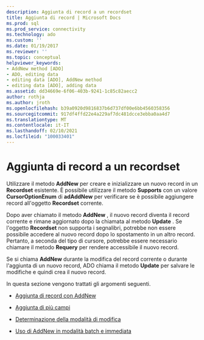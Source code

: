 ```yaml
---
description: Aggiunta di record a un recordset
title: Aggiunta di record | Microsoft Docs
ms.prod: sql
ms.prod_service: connectivity
ms.technology: ado
ms.custom: ''
ms.date: 01/19/2017
ms.reviewer: ''
ms.topic: conceptual
helpviewer_keywords:
- AddNew method [ADO]
- ADO, editing data
- editing data [ADO], AddNew method
- editing data [ADO], adding data
ms.assetid: dd34669e-6f06-403b-9241-1c85c82aecc2
author: rothja
ms.author: jroth
ms.openlocfilehash: b39a0920d9816837b6d737df00e6bb4560358356
ms.sourcegitcommit: 917df4ffd22e4a229af7dc481dcce3ebba0aa4d7
ms.translationtype: MT
ms.contentlocale: it-IT
ms.lasthandoff: 02/10/2021
ms.locfileid: "100033401"
---
```

# <a name="adding-records-to-a-recordset"></a>Aggiunta di record a un recordset
Utilizzare il metodo **AddNew** per creare e inizializzare un nuovo record in un **Recordset** esistente. È possibile utilizzare il metodo **Supports** con un valore **CursorOptionEnum** di **adAddNew** per verificare se è possibile aggiungere record all'oggetto **Recordset** corrente.

 Dopo aver chiamato il metodo **AddNew** , il nuovo record diventa il record corrente e rimane aggiornato dopo la chiamata al metodo **Update** . Se l'oggetto **Recordset** non supporta i segnalibri, potrebbe non essere possibile accedere al nuovo record dopo lo spostamento in un altro record. Pertanto, a seconda del tipo di cursore, potrebbe essere necessario chiamare il metodo **Requery** per rendere accessibile il nuovo record.

 Se si chiama **AddNew** durante la modifica del record corrente o durante l'aggiunta di un nuovo record, ADO chiama il metodo **Update** per salvare le modifiche e quindi crea il nuovo record.

 In questa sezione vengono trattati gli argomenti seguenti.

-   [Aggiunta di record con AddNew](./adding-records-using-addnew.md)

-   [Aggiunta di più campi](./adding-multiple-fields.md)

-   [Determinazione della modalità di modifica](./determining-edit-mode.md)

-   [Uso di AddNew in modalità batch e immediata](./using-addnew-in-immediate-and-batch-modes.md)